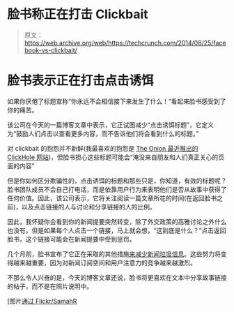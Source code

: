 # 脸书称正在打击 Clickbait 

> 原文：<https://web.archive.org/web/https://techcrunch.com/2014/08/25/facebook-vs-clickbait/>

# 脸书表示正在打击点击诱饵

如果你厌倦了标题宣称“你永远不会相信接下来发生了什么！”看起来脸书感受到了你的痛苦。

该公司在今天的一篇博客文章中表示，它正试图减少“点击诱饵标题”，它定义为“鼓励人们点击以查看更多内容，而不告诉他们将会看到什么的标题。”

对 clickbait 的抱怨并不新鲜(我最喜欢的抱怨是 [The Onion 最近推出的 ClickHole 网站](https://web.archive.org/web/20230404072447/https://techcrunch.com/2014/06/12/the-onions-clickhole-opens-its-traffic-baiting-maw/))，但脸书担心这些标题可能会“淹没来自朋友和人们真正关心的页面的内容”

但是你如何区分欺骗性的，点击诱饵的标题和那些只是，你知道，有效的标题呢？脸书团队成员不会自己打电话，而是依靠用户行为来表明他们是否从故事中获得了任何价值。因此，该公司表示，它将关注阅读一篇文章所花的时间(在返回脸书之前)，以及点击链接的人与讨论和分享链接的人的比例。

因此，我怀疑你会看到你的新闻提要突然转变，除了外交政策的高雅讨论之外什么也没有。但是如果每个人点击一个链接，马上就会想，“这到底是什么？”点击返回脸书，这个链接可能会在新闻提要中受到惩罚。

几个月前，脸书宣布了它正在采取的其他措施[来减少新闻垃圾信息](https://web.archive.org/web/20230404072447/http://newsroom.fb.com/news/2014/04/news-feed-fyi-cleaning-up-news-feed-spam/)。这些努力将变得越来越重要，因为对新闻订阅空间和用户注意力的竞争越来越激烈。

不那么令人兴奋的是，今天的博客文章还说，脸书将更喜欢在文本中分享故事链接的帖子，而不是在照片说明中。

[图片[通过 Flickr/SamahR](https://web.archive.org/web/20230404072447/https://www.flickr.com/photos/27807834@N02/3285292500/in/photolist-7PLhcM-9MALCz-8GTBtd-8GTDry-9QTpSy-6oYNYn-8GQtbr-61iZ19-8csGVq-douTN7-douLVP-douUK1-douUY9-douTVL-douUiJ-douLgD-douUtm-douL9T-douKJD-douUBG-5onp7R-4tNeXd-8H8Axw-6ph1qK-6p4vnJ-8GTPGS-6oZ9R2-8H8A4s-8GTDZU-8H8AY5-8GR5pV-6phrhV-8cpHQH-6pmeNJ-8H5ryn-83MQiv-kiZjux-kiZT98-8GU65q-83MSEK-5TXbZf-8GU5pj-9QTqHG-8cpL8v-kj2N8y-aFaeVw-bkWNnd-54LtP9-6pmsJ7-byRE38)